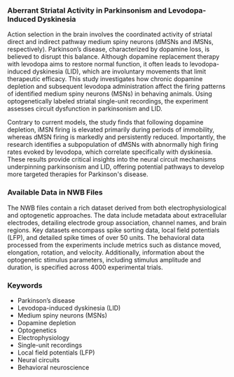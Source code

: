 ### Aberrant Striatal Activity in Parkinsonism and Levodopa-Induced Dyskinesia

Action selection in the brain involves the coordinated activity of striatal direct and indirect pathway medium spiny neurons (dMSNs and iMSNs, respectively). Parkinson’s disease, characterized by dopamine loss, is believed to disrupt this balance. Although dopamine replacement therapy with levodopa aims to restore normal function, it often leads to levodopa-induced dyskinesia (LID), which are involuntary movements that limit therapeutic efficacy. This study investigates how chronic dopamine depletion and subsequent levodopa administration affect the firing patterns of identified medium spiny neurons (MSNs) in behaving animals. Using optogenetically labeled striatal single-unit recordings, the experiment assesses circuit dysfunction in parkinsonism and LID.

Contrary to current models, the study finds that following dopamine depletion, iMSN firing is elevated primarily during periods of immobility, whereas dMSN firing is markedly and persistently reduced. Importantly, the research identifies a subpopulation of dMSNs with abnormally high firing rates evoked by levodopa, which correlate specifically with dyskinesia. These results provide critical insights into the neural circuit mechanisms underpinning parkinsonism and LID, offering potential pathways to develop more targeted therapies for Parkinson's disease.

### Available Data in NWB Files

The NWB files contain a rich dataset derived from both electrophysiological and optogenetic approaches. The data include metadata about extracellular electrodes, detailing electrode group association, channel names, and brain regions. Key datasets encompass spike sorting data, local field potentials (LFP), and detailed spike times of over 50 units. The behavioral data processed from the experiments include metrics such as distance moved, elongation, rotation, and velocity. Additionally, information about the optogenetic stimulus parameters, including stimulus amplitude and duration, is specified across 4000 experimental trials.

### Keywords

- Parkinson’s disease
- Levodopa-induced dyskinesia (LID)
- Medium spiny neurons (MSNs)
- Dopamine depletion
- Optogenetics
- Electrophysiology
- Single-unit recordings
- Local field potentials (LFP)
- Neural circuits
- Behavioral neuroscience